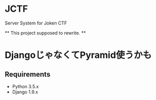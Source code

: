 # JCTF
Server System for Joken CTF

** This project supposed to rewrite. **

# DjangoじゃなくてPyramid使うかも

## Requirements

 - Python 3.5.x
 - Django 1.9.x
